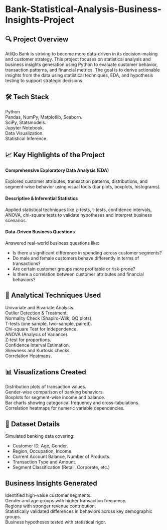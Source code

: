 # Bank-Statistical-Analysis-Business-Insights-Project

## 🔍 Project Overview
AtliQo Bank is striving to become more data-driven in its decision-making and customer strategy. This project focuses on statistical analysis and business insights generation using Python to evaluate customer behavior, transaction patterns, and financial metrics. The goal is to derive actionable insights from the data using statistical techniques, EDA, and hypothesis testing to support strategic decisions.

## 🛠️ Tech Stack
Python <br>
Pandas, NumPy, Matplotlib, Seaborn.<br>
SciPy, Statsmodels.<br>
Jupyter Notebook.<br>
Data Visualization.<br>
Statistical Inference.<br>

## 📈 Key Highlights of the Project
#### Comprehensive Exploratory Data Analysis (EDA)
Explored customer attributes, transaction patterns, distributions, and segment-wise behavior using visual tools (bar plots, boxplots, histograms).
#### Descriptive & Inferential Statistics
Applied statistical techniques like z-tests, t-tests, confidence intervals, ANOVA, chi-square tests to validate hypotheses and interpret business scenarios.
#### Data-Driven Business Questions
Answered real-world business questions like:
- Is there a significant difference in spending across customer segments?<br>
- Do male and female customers behave differently in terms of transactions?<br>
- Are certain customer groups more profitable or risk-prone?<br>
- Is there a correlation between customer attributes and financial behaviors?<br>

## 🧠 Analytical Techniques Used
Univariate and Bivariate Analysis. <br>
Outlier Detection & Treatment.<br>
Normality Check (Shapiro-Wilk, QQ plots).<br>
T-tests (one sample, two-sample, paired).<br>
Chi-square Test for Independence.<br>
ANOVA (Analysis of Variance).<br>
Z-test for proportions.<br>
Confidence Interval Estimation.<br>
Skewness and Kurtosis checks.<br>
Correlation Heatmaps.<br>

## 📊 Visualizations Created
Distribution plots of transaction values.<br>
Gender-wise comparison of banking behaviors.<br>
Boxplots for segment-wise income and balance.<br>
Bar charts showing categorical frequency and cross-tabulations.<br>
Correlation heatmaps for numeric variable dependencies.<br>

## 📁 Dataset Details
Simulated banking data covering:<br>
- Customer ID, Age, Gender.<br>
- Region, Occupation, Income.<br>
- Current Account Balance, Number of Products.<br>
- Transaction Type and Amount. <br>
- Segment Classification (Retail, Corporate, etc.) <br>

## Business Insights Generated
Identified high-value customer segments.<br>
Gender and age groups with higher transaction frequency.<br>
Regions with stronger revenue contribution.<br>
Statistically validated differences in behaviors across key demographic groups.<br>
Business hypotheses tested with statistical rigor.<br>


